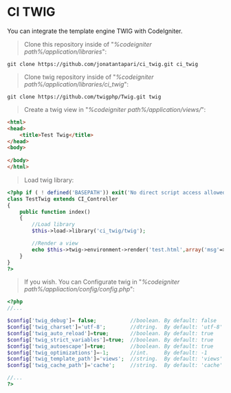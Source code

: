 CI TWIG
=======

You can integrate the template engine TWIG with CodeIgniter.

>Clone this repository inside of "_%codeigniter path%/application/libraries_":

```
git clone https://github.com/jonatantapari/ci_twig.git ci_twig
```

>Clone twig repository inside of "_%codeigniter path%/application/libraries/ci_twig_":

```
git clone https://github.com/twigphp/Twig.git twig
```

>Create a twig view in "_%codeigniter path%/application/views/_":

```html test.html
<html>
<head>
    <title>Test Twig</title>
</head>
<body>
    
</body>
</html>
```

>Load twig library:

```php TestTwig.php
<?php if ( ! defined('BASEPATH')) exit('No direct script access allowed');
class TestTwig extends CI_Controller
{
    public function index()
    {
        //Load library
        $this->load->library('ci_twig/twig');

        //Render a view
        echo $this->twig->environment->render('test.html',array('msg'=>'Hola mundo'));
    }
}
?>
```

>If you wish. You can Configurate twig in "_%codeigniter path%/appliaction/config/config.php_":

```php config.php
<?php
//...

$config['twig_debug']= false;           //boolean. By default: false
$config['twig_charset']='utf-8';        //dtring.  By default: 'utf-8'
$config['twig_auto_reload']=true;       //boolean. By default: true
$config['twig_strict_variables']=true;  //boolean. By default: true
$config['twig_autoescape']=true;        //boolean. By default: true
$config['twig_optimizations']=-1;       //int.     By default: -1
$config['twig_template_path']='views';  //string.  By default: 'views'
$config['twig_cache_path']='cache';     //string.  By default: 'cache'

//...
?>
```

